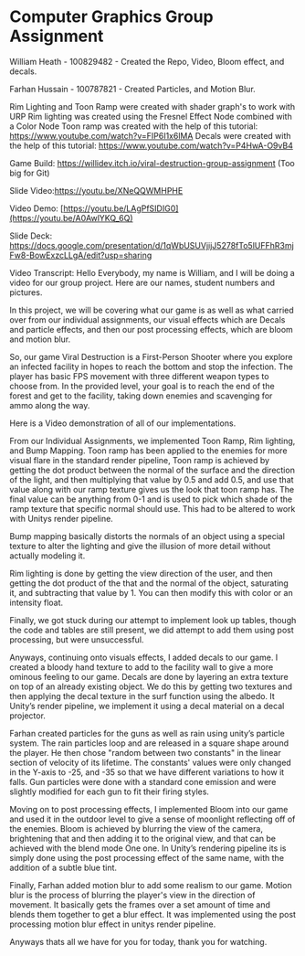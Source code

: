 # Computer Graphics Group Assignment

William Heath - 100829482 - Created the Repo, Video, Bloom effect, and decals.

Farhan Hussain - 100787821 - Created Particles, and Motion Blur.

Rim Lighting and Toon Ramp were created with shader graph's to work with URP Rim lighting was created using the Fresnel Effect Node combined with a Color Node Toon ramp was created with the help of this tutorial: https://www.youtube.com/watch?v=FIP6I1x6lMA
Decals were created with the help of this tutorial: https://www.youtube.com/watch?v=P4HwA-O9vB4

Game Build: https://willidev.itch.io/viral-destruction-group-assignment (Too big for Git)

Slide Video:https://youtu.be/XNeQQWMHPHE

Video Demo: [https://youtu.be/LAgPfSIDIG0](https://youtu.be/A0AwlYKQ_6Q)

Slide Deck: https://docs.google.com/presentation/d/1qWbUSUVjijJ5278fTo5lUFFhR3mjFw8-BowExzcLLgA/edit?usp=sharing

Video Transcript: Hello Everybody, my name is William, and I will be doing a video for our group project.
Here are our names, student numbers and pictures.

In this project, we will be covering what our game is as well as what carried over from our individual assignments, our visual effects which are Decals and particle effects, and then our post processing effects, which are bloom and motion blur.

So, our game Viral Destruction is a First-Person Shooter where you explore an infected facility in hopes to reach the bottom and stop the infection. The player has basic FPS movement with three different weapon types to choose from. In the provided level, your goal is to reach the end of the forest and get to the facility, taking down enemies and scavenging for ammo along the way.

Here is a Video demonstration of all of our implementations.

From our Individual Assignments, we implemented Toon Ramp, Rim lighting, and Bump Mapping. Toon ramp has been applied to the enemies for more visual flare in the standard render pipeline, Toon ramp is achieved by getting the dot product between the normal of the surface and the direction of the light, and then multiplying that value by 0.5 and add 0.5, and use that value along with our ramp texture gives us the look that toon ramp has. The final value  can be anything from 0-1 and is used to pick which shade of the ramp texture that specific normal should use. This had to be altered to work with Unitys render pipeline.

Bump mapping basically distorts the normals of an object using a special texture to alter the lighting and give the illusion of more detail without actually modeling it.

Rim lighting is done by getting the view direction of the user, and then getting the dot product of the that and the normal of the object, saturating it, and subtracting that value by 1. You can then modify this with color or an intensity float.

Finally, we got stuck during our attempt to implement look up tables, though the code and tables are still present, we did attempt to add them using post processing, but were unsuccessful.

Anyways, continuing onto visuals effects, I added decals to our game. I created a bloody hand texture to add to the facility wall to give a more ominous feeling to our game. Decals are done by layering an extra texture on top of an already existing object. We do this by getting two textures and then applying the decal texture in the surf function using the albedo. It Unity’s render pipeline, we implement it using a decal material on a decal projector.

Farhan created particles for the guns as well as rain using unity’s particle system. The rain particles loop and are released in a square shape around the player. He then chose "random between two constants" in the linear section of velocity of its lifetime. The constants' values were only changed in the Y-axis to -25, and -35 so that we have different variations to how it falls. Gun particles were done with a standard cone emission and were slightly modified for each gun to fit their firing styles.

Moving on to post processing effects, I implemented Bloom into our game and used it in the outdoor level to give a sense of moonlight reflecting off of the enemies. Bloom is achieved by blurring the view of the camera, brightening that and then adding it to the original view, and that can be achieved with the blend mode One one. In Unity’s rendering pipeline its is simply done using the post processing effect of the same name, with the addition of a subtle blue tint.

Finally, Farhan added motion blur to add some realism to our game. Motion blur is the process of blurring the player's view in the direction of movement. It basically gets the frames over a set amount of time and blends them together to get a blur effect. It was implemented using the post processing motion blur effect in unitys render pipeline.

Anyways thats all we have for you for today, thank you for watching.

